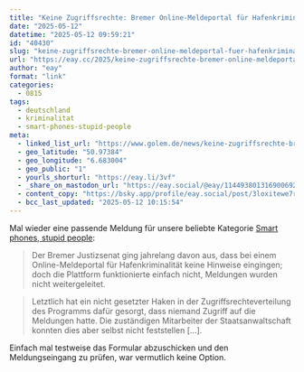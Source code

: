 ```yaml
---
title: "Keine Zugriffsrechte: Bremer Online-Meldeportal für Hafenkriminalität war jahrelang defekt"
date: "2025-05-12"
datetime: "2025-05-12 09:59:21"
id: "40430"
slug: "keine-zugriffsrechte-bremer-online-meldeportal-fuer-hafenkriminalitaet-war-jahrelang-defekt"
url: "https://eay.cc/2025/keine-zugriffsrechte-bremer-online-meldeportal-fuer-hafenkriminalitaet-war-jahrelang-defekt/"
author: "eay"
format: "link"
categories:
  - 0815
tags:
  - deutschland
  - kriminalitat
  - smart-phones-stupid-people
meta:
  - linked_list_url: "https://www.golem.de/news/keine-zugriffsrechte-bremer-online-meldeportal-war-jahrelang-kaputt-2505-196082.html"
  - geo_latitude: "50.97384"
  - geo_longitude: "6.683004"
  - geo_public: "1"
  - yourls_shorturl: "https://eay.li/3vf"
  - _share_on_mastodon_url: "https://eay.social/@eay/114493801316900692"
  - content_copy: "https://bsky.app/profile/eay.social/post/3loxitewe7r2s"
  - bcc_last_updated: "2025-05-12 10:15:54"
---
```


Mal wieder eine passende Meldung für unsere beliebte Kategorie [Smart phones, stupid people](https://eay.cc/tag/smart-phones-stupid-people/):

> Der Bremer Justizsenat ging jahrelang davon aus, dass bei einem Online-Meldeportal für Hafenkriminalität keine Hinweise eingingen; doch die Plattform funktionierte einfach nicht, Meldungen wurden nicht weitergeleitet.

> Letztlich hat ein nicht gesetzter Haken in der Zugriffsrechteverteilung des Programms dafür gesorgt, dass niemand Zugriff auf die Meldungen hatte. Die zuständigen Mitarbeiter der Staatsanwaltschaft konnten dies aber selbst nicht feststellen \[…\].

Einfach mal testweise das Formular abzuschicken und den Meldungseingang zu prüfen, war vermutlich keine Option.
